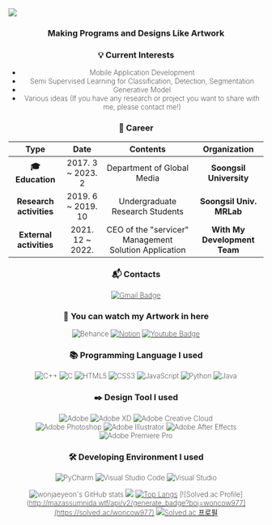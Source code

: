 <img src="https://capsule-render.vercel.app/api?type=waving&color=timeGradient&height=300&section=header&text=JaeYeon%20Won&animation=fadeIn&fontColor=ffffff&fontSize=70" />
<div align= center style="font-weight: 200;">
 
### Making Programs and Designs Like Artwork

### :bulb: Current Interests
- Mobile Application Development
- Semi Supervised Learning for Classification, Detection, Segmentation
- Generative Model
- Various ideas (If you have any research or project you want to share with me, please contact me!) 
 

### :purple_heart: Career

| **Type** | **Date** | **Contents** | **Organization** |
|:--------:|:--------:|:--------:|:--------:|
| **:mortar_board: Education** | 2017. 3 ~ 2023. 2 | Department of Global Media | **Soongsil University** |
| **Research activities** | 2019. 6 ~ 2019. 10 | Undergraduate Research Students | **Soongsil Univ. MRLab** |
| **External activities** | 2021. 12 ~ 2022.  | CEO of the "servicer"  Management Solution Application | **With My Development Team** |

 
 ### :mailbox_with_mail: Contacts
[![Gmail Badge](https://img.shields.io/badge/Gmail-d14836?style=flat-square&logo=Gmail&logoColor=white&link=mailto:woncow977@gmail.com)](mailto:woncow977@gmail.com)

### :gem: You can watch my Artwork in here

![Behance](https://img.shields.io/badge/Behance-1769ff?style=flat-square&logo=behance&logoColor=white)
[![Notion](https://img.shields.io/badge/Notion-%23000000.svg?style=flat-square&logo=notion&logoColor=white&link=https://www.notion.so/JaeYeon-Won-Profile-21a2f080d1134c729476f7d0b0f36f89)](https://www.notion.so/JaeYeon-Won-Profile-21a2f080d1134c729476f7d0b0f36f89)
[![Youtube Badge](https://img.shields.io/badge/Youtube-ff0000?style=flat-square&logo=youtube&link=https://www.youtube.com/c/kyleschool)](https://www.youtube.com/c/kyleschool)

### :books: Programming Language I used

![C++](https://img.shields.io/badge/c++-%2300599C.svg?style=flat-square&logo=c%2B%2B&logoColor=white)
![C](https://img.shields.io/badge/c-%2300599C.svg?style=flat-square&logo=c&logoColor=white)
![HTML5](https://img.shields.io/badge/html5-%23E34F26.svg?style=flat-square&logo=html5&logoColor=white)
![CSS3](https://img.shields.io/badge/css3-%231572B6.svg?style=flat-square&logo=css3&logoColor=white)
![JavaScript](https://img.shields.io/badge/javascript-%23323330.svg?style=flat-square&logo=javascript&logoColor=%23F7DF1E)
![Python](https://img.shields.io/badge/python-3670A0?style=flat-square&logo=python&logoColor=ffffff)
![Java](https://img.shields.io/badge/java-%23ED8B00.svg?style=flat-square&logo=java&logoColor=white)


### :black_nib: Design Tool I used

![Adobe](https://img.shields.io/badge/adobe-%23FF0000.svg?style=flat-square&logo=adobe&logoColor=white)
![Adobe XD](https://img.shields.io/badge/Adobe%20XD-470137?style=flat-square&logo=Adobe%20XD&logoColor=#FF61F6)
![Adobe Creative Cloud](https://img.shields.io/badge/Adobe%20Creative%20Cloud-DA1F26.svg?style=flat-square&logo=Adobe%20Creative%20Cloud&logoColor=white)<br>
![Adobe Photoshop](https://img.shields.io/badge/adobephotoshop-%2331A8FF.svg?style=flat-square&logo=Adobe%20Photoshop&logoColor=white)
![Adobe Illustrator](https://img.shields.io/badge/adobeillustrator-%23FF9A00.svg?style=flat-square&logo=Adobe%20Illustrator&logoColor=white)
![Adobe After Effects](https://img.shields.io/badge/Adobe%20After%20Effects-9999FF.svg?style=flat-square&logo=Adobe%20After%20Effects&logoColor=white)
![Adobe Premiere Pro](https://img.shields.io/badge/Adobe%20Premiere%20Pro-9999FF.svg?style=flat-square&logo=Adobe%20Premiere%20Pro&logoColor=white)

### :hammer_and_wrench: Developing Environment I used

![PyCharm](https://img.shields.io/badge/pycharm-143?style=flat-square&logo=pycharm&logoColor=black&color=black&labelColor=green)
![Visual Studio Code](https://img.shields.io/badge/Visual%20Studio%20Code-0078d7.svg?style=flat-square&logo=visual-studio-code&logoColor=white)
![Visual Studio](https://img.shields.io/badge/Visual%20Studio-5C2D91.svg?style=flat-square&logo=visual-studio&logoColor=white) 

![wonjaeyeon's GitHub stats](https://github-readme-stats.vercel.app/api?username=wonjaeyeon&show_icons=true&theme=radical)
![](https://github-profile-summary-cards.vercel.app/api/cards/profile-details?username=wonjaeyeon&theme=vue)
[![Top Langs](https://github-readme-stats.vercel.app/api/top-langs/?username=wonjaeyeon&layout=compact)](https://github.com/wonjaeyeon/github-readme-stats)
[![Solved.ac Profile](http://mazassumnida.wtf/api/v2/generate_badge?boj=woncow977](https://solved.ac/woncow977)
[![Solved.ac
프로필](http://mazassumnida.wtf/api/v2/generate_badge?boj=woncow977)](https://solved.ac/woncow977)
</div>


